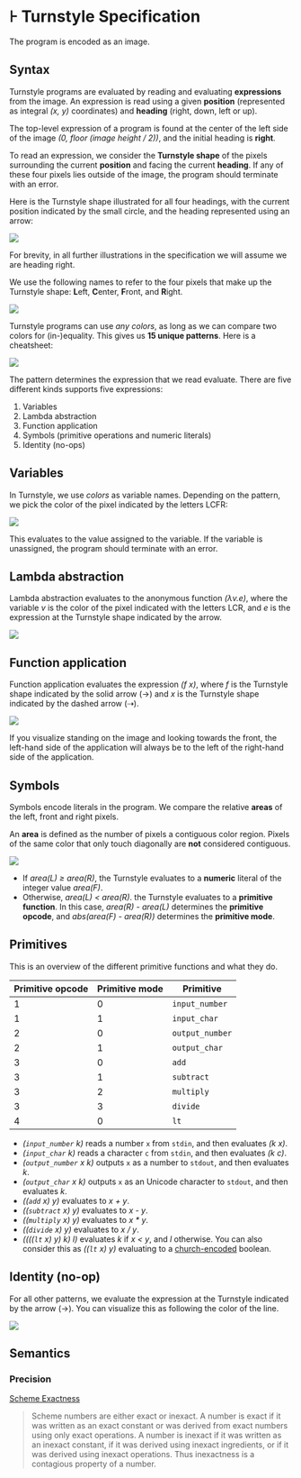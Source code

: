 # ⊦ Turnstyle Specification

The program is encoded as an image.

## Syntax

Turnstyle programs are evaluated by reading and evaluating **expressions** from
the image.  An expression is read using a given **position** (represented as
integral _(x, y)_ coordinates) and **heading** (right, down, left or up).

The top-level expression of a program is found at the center of the left side of
the image _(0, floor (image height / 2))_, and the initial heading is **right**.

To read an expression, we consider the **Turnstyle shape** of the pixels
surrounding the current **position** and facing the current **heading**.
If any of these four pixels lies outside of the image, the program should
terminate with an error.

Here is the Turnstyle shape illustrated for all four headings, with the current
position indicated by the small circle, and the heading represented using an
arrow:

![](enter.svg)

For brevity, in all further illustrations in the specification we will assume we
are heading right.

We use the following names to refer to the four pixels that make up the
Turnstyle shape: **L**eft, **C**enter, **F**ront, and **R**ight.

![](label.svg)

Turnstyle programs can use _any colors_, as long as we can compare two colors
for (in-)equality.  This gives us **15 unique patterns**.  Here is a cheatsheet:

![](cheatsheet.svg)

The pattern determines the expression that we read evaluate.  There are five
different kinds supports five expressions:

1.  Variables
2.  Lambda abstraction
3.  Function application
4.  Symbols (primitive operations and numeric literals)
5.  Identity (no-ops)

## Variables

In Turnstyle, we use _colors_ as variable names.  Depending on the pattern,
we pick the color of the pixel indicated by the letters LCFR:

![](var.svg)

This evaluates to the value assigned to the variable.  If the variable is
unassigned, the program should terminate with an error.

## Lambda abstraction

Lambda abstraction evaluates to the anonymous function _(λv.e)_, where the
variable _v_ is the color of the pixel indicated with the letters LCR, and _e_
is the expression at the Turnstyle shape indicated by the arrow.

![](lam.svg)

## Function application

Function application evaluates the expression _(f x)_,
where _f_ is the Turnstyle shape indicated by the solid arrow (→)
and _x_ is the Turnstyle shape indicated by the dashed arrow (⇢).

![](app.svg)

If you visualize standing on the image and looking towards the front, the
left-hand side of the application will always be to the left of the right-hand
side of the application.

## Symbols

Symbols encode literals in the program.  We compare the relative **areas** of
the left, front and right pixels.

An **area** is defined as the number of pixels a contiguous color region.
Pixels of the same color that only touch diagonally are **not** considered
contiguous.

![](symbol.svg)

 -  If _area(L) ≥ area(R)_, the Turnstyle evaluates to a **numeric** literal
    of the integer value _area(F)_.
 -  Otherwise, _area(L) < area(R)_.  the Turnstyle evaluates to a
    **primitive function**.
    In this case, _area(R) - area(L)_ determines the **primitive opcode**,
    and _abs(area(F) - area(R))_ determines the **primitive mode**.

## Primitives

This is an overview of the different primitive functions and what they do.

| Primitive opcode | Primitive mode | Primitive       |
| ---------------- | -------------- | --------------- |
| 1                | 0              | `input_number`  |
| 1                | 1              | `input_char`    |
| 2                | 0              | `output_number` |
| 2                | 1              | `output_char`   |
| 3                | 0              | `add`           |
| 3                | 1              | `subtract`      |
| 3                | 2              | `multiply`      |
| 3                | 3              | `divide`        |
| 4                | 0              | `lt`            |

 -  _(`input_number` k)_ reads a number `x` from `stdin`, and then evaluates
    _(k x)_.
 -  _(`input_char` k)_ reads a character `c` from `stdin`, and then evaluates
    _(k c)_.
 -  _(`output_number` x k)_ outputs `x` as a number to `stdout`, and then
    evaluates _k_.
 -  _(`output_char` x k)_ outputs `x` as an Unicode character to `stdout`, and
    then evaluates _k_.
 -  _((`add` x) y)_ evaluates to _x + y_.
 -  _((`subtract` x) y)_ evaluates to _x - y_.
 -  _((`multiply` x) y)_ evaluates to _x * y_.
 -  _((`divide` x) y)_ evaluates to _x / y_.
 -  _((((`lt` x) y) k) l)_ evaluates _k_ if _x < y_, and _l_ otherwise.
    You can also consider this as _((`lt` x) y)_ evaluating to a
    [church-encoded][Church encoding] boolean.

## Identity (no-op)

For all other patterns, we evaluate the expression at the Turnstyle indicated by
the arrow (→).  You can visualize this as following the color of the line.

![](id.svg)

## Semantics

### Precision

[Scheme Exactness]

> Scheme numbers are either exact or inexact. A number is exact if it was written as an exact constant or was derived from exact numbers using only exact operations. A number is inexact if it was written as an inexact constant, if it was derived using inexact ingredients, or if it was derived using inexact operations. Thus inexactness is a contagious property of a number.

[Church encoding]: https://en.wikipedia.org/wiki/Church_encoding
[Scheme Exactness]: https://www.cs.cmu.edu/Groups/AI/html/r4rs/r4rs_8.html#SEC52
